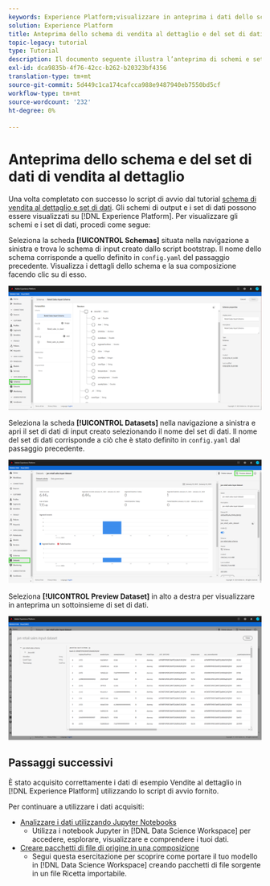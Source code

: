 ```yaml
---
keywords: Experience Platform;visualizzare in anteprima i dati dello schema;Data Science Workspace;argomenti comuni
solution: Experience Platform
title: Anteprima dello schema di vendita al dettaglio e del set di dati
topic-legacy: tutorial
type: Tutorial
description: Il documento seguente illustra l’anteprima di schemi e set di dati su Adobe Experience Platform.
exl-id: dca9835b-4f76-42cc-b262-b20323bf4356
translation-type: tm+mt
source-git-commit: 5d449c1ca174cafcca988e9487940eb7550bd5cf
workflow-type: tm+mt
source-wordcount: '232'
ht-degree: 0%

---
```


# Anteprima dello schema e del set di dati di vendita al dettaglio

Una volta completato con successo lo script di avvio dal tutorial [schema di vendita al dettaglio e set di dati](./create-retails-sales-dataset.md). Gli schemi di output e i set di dati possono essere visualizzati su [!DNL Experience Platform]. Per visualizzare gli schemi e i set di dati, procedi come segue:

Seleziona la scheda **[!UICONTROL Schemas]** situata nella navigazione a sinistra e trova lo schema di input creato dallo script bootstrap. Il nome dello schema corrisponde a quello definito in `config.yaml` del passaggio precedente. Visualizza i dettagli dello schema e la sua composizione facendo clic su di esso.

![](../images/models-recipes/access-data/schema.PNG)

Seleziona la scheda **[!UICONTROL Datasets]** nella navigazione a sinistra e apri il set di dati di input creato selezionando il nome del set di dati. Il nome del set di dati corrisponde a ciò che è stato definito in `config.yaml` dal passaggio precedente.

![](../images/models-recipes/access-data/dataset.PNG)

Seleziona **[!UICONTROL Preview Dataset]** in alto a destra per visualizzare in anteprima un sottoinsieme di set di dati.

![](../images/models-recipes/access-data/preview.PNG)

## Passaggi successivi

È stato acquisito correttamente i dati di esempio Vendite al dettaglio in [!DNL Experience Platform] utilizzando lo script di avvio fornito.

Per continuare a utilizzare i dati acquisiti:
- [Analizzare i dati utilizzando Jupyter Notebooks](../jupyterlab/analyze-your-data.md)
   - Utilizza i notebook Jupyter in [!DNL Data Science Workspace] per accedere, esplorare, visualizzare e comprendere i tuoi dati.
- [Creare pacchetti di file di origine in una composizione](./package-source-files-recipe.md)
   - Segui questa esercitazione per scoprire come portare il tuo modello in [!DNL Data Science Workspace] creando pacchetti di file sorgente in un file Ricetta importabile.
